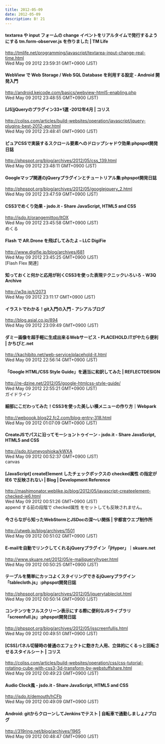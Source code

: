 ```yaml
---
title: 2012-05-09
date: 2012-05-09
description: B! 21
---
```


#### textarea や input フォームの change イベントをリアルタイムで発行するようにする tm.form-observer.js を作りました | TM Life
http://tmlife.net/programming/javascript/textarea-input-change-real-time.html<br>
Wed May 09 2012 23:59:31 GMT+0900 (JST)<br>


#### WebView で Web Storage / Web SQL Database を利用する設定 - Android 開発入門
http://android.keicode.com/basics/webview-html5-enabling.php<br>
Wed May 09 2012 23:48:55 GMT+0900 (JST)<br>


####   [JS]jQueryのプラグイン33+1選 -2012年4月 | コリス
http://coliss.com/articles/build-websites/operation/javascript/jquery-plugins-best-2012-apr.html<br>
Wed May 09 2012 23:48:41 GMT+0900 (JST)<br>


#### ピュアCSSで実装するスクロール要素へのドロップシャドウ効果:phpspot開発日誌
http://phpspot.org/blog/archives/2012/05/css_139.html<br>
Wed May 09 2012 23:48:11 GMT+0900 (JST)<br>


#### Googleマップ関連のjQueryプラグインとチュートリアル集:phpspot開発日誌
http://phpspot.org/blog/archives/2012/05/googlejquery_2.html<br>
Wed May 09 2012 23:47:59 GMT+0900 (JST)<br>


#### CSS3でめくり効果 - jsdo.it - Share JavaScript, HTML5 and CSS
http://jsdo.it/orangemittoo/ltOX<br>
Wed May 09 2012 23:45:58 GMT+0900 (JST)<br>
めくる


#### Flash で AR.Drone を飛ばしてみたよ – LLC DigiFie
http://www.digifie.jp/blog/archives/681<br>
Wed May 09 2012 23:45:25 GMT+0900 (JST)<br>
[Flash Flex 関連]


#### 知っておくと何かと応用が利くCSS3を使った表現テクニックいろいろ - W3Q Archive
http://w3q.jp/t/2073<br>
Wed May 09 2012 23:11:17 GMT+0900 (JST)<br>


#### イラストでわかる！git入門の入門 - アシアルブログ
http://blog.asial.co.jp/894<br>
Wed May 09 2012 23:09:49 GMT+0900 (JST)<br>


#### ダミー画像を超手軽に生成出来るWebサービス・PLACEHOLD.ITがやたら便利 | かちびと.net
http://kachibito.net/web-service/placehold-it.html<br>
Wed May 09 2012 22:56:14 GMT+0900 (JST)<br>


#### 「Google HTML/CSS Style Guide」を適当に和訳してみた | REFLECTDESIGN
http://re-dzine.net/2012/05/google-htmlcss-style-guide/<br>
Wed May 09 2012 22:55:21 GMT+0900 (JST)<br>
ガイドライン


####  細部にこだわってみた！CSS3を使った美しい横メニューの作り方｜Webpark
http://weboook.blog22.fc2.com/blog-entry-318.html<br>
Wed May 09 2012 01:07:09 GMT+0900 (JST)<br>


#### CreateJSでパスに沿ってモーショントゥイーン - jsdo.it - Share JavaScript, HTML5 and CSS
http://jsdo.it/umeyoshioka/kWXA<br>
Wed May 09 2012 00:52:37 GMT+0900 (JST)<br>
canvas


#### [JavaScript] createElement したチェックボックスの checked属性 の指定が IE6 で反映されない | Blog | Development Reference
http://mashimonator.weblike.jp/blog/2012/05/javascript-createelement-checked-ie6.html<br>
Wed May 09 2012 00:51:26 GMT+0900 (JST)<br>
append する前の段階で checked属性 をセットしても反映されません。


#### 			   今さらながら知ったWebStormとJSDocの深〜い関係 | 宇都宮ウエブ制作所 		
http://utweb.jp/blog/archives/1501<br>
Wed May 09 2012 00:51:02 GMT+0900 (JST)<br>


#### E-mailを自動でリンクしてくれるjQueryプラグイン「jHyper」｜skuare.net
http://www.skuare.net/2012/05/e-mailjqueryjhyper.html<br>
Wed May 09 2012 00:50:25 GMT+0900 (JST)<br>


#### テーブルを簡単にカッコよくスタイリングできるjQueryプラグイン「tablecloth.js」:phpspot開発日誌
http://phpspot.org/blog/archives/2012/05/jquerytableclot.html<br>
Wed May 09 2012 00:50:14 GMT+0900 (JST)<br>


#### コンテンツをフルスクリーン表示にする際に便利なJSライブラリ「screenfull.js」:phpspot開発日誌
http://phpspot.org/blog/archives/2012/05/jsscreenfulljs.html<br>
Wed May 09 2012 00:49:51 GMT+0900 (JST)<br>


####   [CSS]パネル切替時の普通のエフェクトに飽きた人用、立体的にくるっと回転させるスタイルシート | コリス
http://coliss.com/articles/build-websites/operation/css/css-tutorial-rotating-cube-with-css3-3d-transform-by-webstuffshare.html<br>
Wed May 09 2012 00:49:23 GMT+0900 (JST)<br>


#### Audio Clock風 - jsdo.it - Share JavaScript, HTML5 and CSS
http://jsdo.it/demouth/hCFb<br>
Wed May 09 2012 00:49:09 GMT+0900 (JST)<br>


#### Android: gitからクローンしてJenkinsでテスト | 自転車で通勤しましょ♪ブログ
http://319ring.net/blog/archives/1965<br>
Wed May 09 2012 00:48:47 GMT+0900 (JST)<br>


